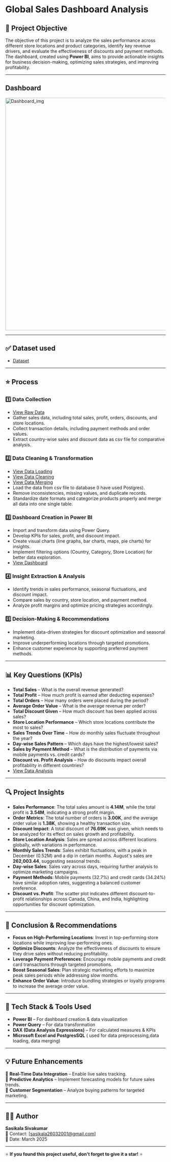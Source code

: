 # Global Sales Dashboard Analysis

## 📌 Project Objective
The objective of this project is to analyze the sales performance across different store locations and product categories, identify key revenue drivers, and evaluate the effectiveness of discounts and payment methods. The dashboard, created using **Power BI**, aims to provide actionable insights for business decision-making, optimizing sales strategies, and improving profitability.  

---

## Dashboard

<img width="731" alt="Dashboard_img" src="https://github.com/user-attachments/assets/3574f259-15f9-4b26-bed1-a8eafa68f024" />


---

## ✅ Dataset used
- <a href="https://github.com/Sasikala-Sivakumar/Global-Sales-Dashboard/blob/main/Sales_Raw_Data.xlsx">Dataset</a>

---

## ⭐ Process  
### 1️⃣ Data Collection 
- <a href="https://github.com/Sasikala-Sivakumar/Global-Sales-Dashboard/blob/main/Sales_Raw_Data.xlsx">View Raw Data</a>
- Gather sales data, including total sales, profit, orders, discounts, and store locations.  
- Collect transaction details, including payment methods and order values.  
- Extract country-wise sales and discount data as csv file for comparative analysis.  

### 2️⃣ Data Cleaning & Transformation  
- <a href="https://github.com/Sasikala-Sivakumar/Global-Sales-Dashboard/blob/main/Loading_Rawdata_Database.sql">View Data Loading</a>
- <a href="https://github.com/Sasikala-Sivakumar/Global-Sales-Dashboard/blob/main/Data_Cleaning.sql">View Data Cleaning</a>
- <a href="https://github.com/Sasikala-Sivakumar/Global-Sales-Dashboard/blob/main/Data_Merging.sql">View Data Merging</a>
- Load the data from csv file to database (I have used Postgres).  
- Remove inconsistencies, missing values, and duplicate records.  
- Standardize date formats and categorize products properly and merge all data into one single table.  

### 3️⃣ Dashboard Creation in Power BI  
- Import and transform data using Power Query.  
- Develop KPIs for sales, profit, and discount impact.  
- Create visual charts (line graphs, bar charts, maps, pie charts) for insights.  
- Implement filtering options (Country, Category, Store Location) for better data exploration.
- <a href="https://github.com/Sasikala-Sivakumar/Global-Sales-Dashboard/blob/main/Dashboard.pbix">View Dashboard</a> 

### 4️⃣ Insight Extraction & Analysis  
- Identify trends in sales performance, seasonal fluctuations, and discount impact.  
- Compare sales by country, store location, and payment method.  
- Analyze profit margins and optimize pricing strategies accordingly.  

### 5️⃣ Decision-Making & Recommendations  
- Implement data-driven strategies for discount optimization and seasonal marketing.  
- Improve underperforming locations through targeted promotions.  
- Enhance customer experience by supporting preferred payment methods.  

---

## 📊 Key Questions (KPIs)  
- **Total Sales** – What is the overall revenue generated?  
- **Total Profit** – How much profit is earned after deducting expenses?  
- **Total Orders** – How many orders were placed during the period?  
- **Average Order Value** – What is the average revenue per order?  
- **Total Discount Given** – How much discount has been applied across sales?  
- **Store Location Performance** – Which store locations contribute the most to sales?  
- **Sales Trends Over Time** – How do monthly sales fluctuate throughout the year?  
- **Day-wise Sales Pattern** – Which days have the highest/lowest sales?  
- **Sales by Payment Method** – What is the distribution of payments via mobile payments vs. credit cards?  
- **Discount vs. Profit Analysis** – How do discounts impact overall profitability in different countries?
- <a href="https://github.com/Sasikala-Sivakumar/Global-Sales-Dashboard/blob/main/Analyzing_Data.sql">View Data Analysis</a>

---

## 🔍 Project Insights  
 - **Sales Performance**: The total sales amount is **4.14M**, while the total profit is **3.54M**, indicating a strong profit margin.  
 - **Order Metrics**: The total number of orders is **3.00K**, and the average order value is **1.38K**, showing a healthy transaction size.  
 - **Discount Impact**: A total discount of **76.69K** was given, which needs to be analyzed for its effect on sales growth and profitability.  
 - **Store Location Analysis**: Sales are spread across different locations globally, with variations in performance.  
 - **Monthly Sales Trends**: Sales exhibit fluctuations, with a peak in December (0.52M) and a dip in certain months. August's sales are **262,003.44**, suggesting seasonal trends.  
-  **Day-wise Sales**: Sales vary across days, requiring further analysis to optimize marketing campaigns.  
- **Payment Methods**: Mobile payments (32.7%) and credit cards (34.24%) have similar adoption rates, suggesting a balanced customer preference.  
-  **Discount vs. Profit**: The scatter plot indicates different discount-to-profit relationships across Canada, China, and India, highlighting opportunities for discount optimization.  

---

## 📢 Conclusion & Recommendations  
- **Focus on High-Performing Locations**: Invest in top-performing store locations while improving low-performing ones.  
- **Optimize Discounts**: Analyze the effectiveness of discounts to ensure they drive sales without reducing profitability.  
- **Leverage Payment Preferences**: Encourage mobile payments and credit card transactions through targeted promotions.  
- **Boost Seasonal Sales**: Plan strategic marketing efforts to maximize peak sales periods while addressing slow months.  
- **Enhance Order Value**: Introduce bundling strategies or loyalty programs to increase the average order value.  

---

## 🚀 Tech Stack & Tools Used  
- **Power BI** – For dashboard creation & data visualization  
- **Power Query** – For data transformation  
- **DAX (Data Analysis Expressions)** – For calculated measures & KPIs  
- **Microsoft Excel and PostgresSQL** ( used for data preprocessing,data loading, data merging)  

---


## 💡 Future Enhancements  
🔹 **Real-Time Data Integration** – Enable live sales tracking.  
🔹 **Predictive Analytics** – Implement forecasting models for future sales trends.  
🔹 **Customer Segmentation** – Analyze buying patterns for targeted marketing.  

---

## 👨‍💻 Author  
**Sasikala Sivakumar**  
📧 Contact: [sasikala26032001@gmail.com]  
📅 Date: March 2025  

---

⭐ **If you found this project useful, don't forget to give it a star!** ⭐
